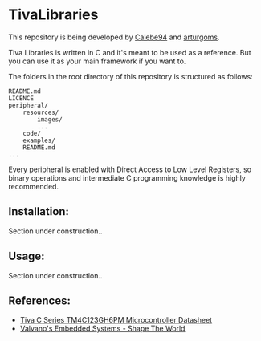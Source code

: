 # TivaLibraries

This repository is being developed by [Calebe94](https://github.com/Calebe94) and [arturgoms](https://github.com/arturgoms).

Tiva Libraries is written in C and it's meant to be used as a reference. But you can use it as your main framework if you want to.

The folders in the root directory of this repository is structured as follows:

    README.md
    LICENCE
    peripheral/
        resources/
            images/
            ...
        code/
        examples/
        README.md
    ...


Every peripheral is enabled with Direct Access to Low Level Registers, so binary operations and intermediate C programming knowledge is highly recommended. 

## Installation: 

Section under construction..

## Usage: 

Section under construction..

## References:

* [Tiva C Series TM4C123GH6PM Microcontroller Datasheet](http://www.ti.com/lit/ds/symlink/tm4c123gh6pm.pdf)
* [Valvano's Embedded Systems - Shape The World](http://users.ece.utexas.edu/~valvano/Volume1/E-Book/)